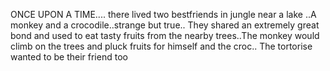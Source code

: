 ONCE UPON A TIME.... there lived two bestfriends in jungle near a lake ..A monkey and a crocodile..strange but true..
They shared an extremely great bond and used to eat tasty fruits from the nearby trees..The monkey would climb on the trees and pluck fruits for himself and the croc..
The tortorise wanted to be their friend too
